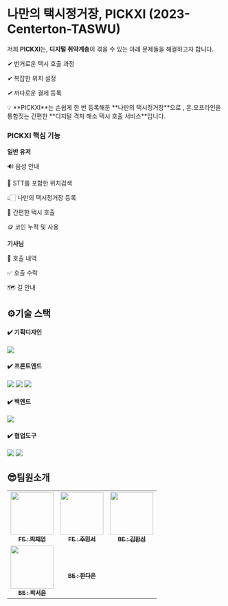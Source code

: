 # 나만의 택시정거장, PICKXI (2023-Centerton-TASWU)



저희 **PICKXI**는, **디지털 취약계층**이 겪을 수 있는 아래 문제들을 해결하고자 합니다.

*✔* 번거로운 택시 호출 과정

*✔* 복잡한 위치 설정 

*✔* 까다로운 결제 등록

<aside>
💡 **PICKXI**는 손쉽게 한 번 등록해둔 **나만의 택시정거장**으로 , 온.오프라인을 통합짓는 간편한  **디지털 격차 해소 택시 호출 서비스**입니다.

</aside>

### PICKXI 핵심 기능

**일반 유저**

🔊  음성 안내 

🎤  STT를 포함한 위치검색 

👆🏻  나만의 택시정거장 등록

🚖  간편한 택시 호출

🪙  코인 누적 및 사용 

**기사님**

📃  호출 내역

✅  호출 수락

🗺️  길 안내

###


## ⚙️기술 스택

#### ✔️ 기획디자인

<img src="https://img.shields.io/badge/figma-F24E1E?style=for-the-badge&logo=figma&logoColor=white">

#### ✔️ 프론트엔드

<img src="https://img.shields.io/badge/html5-E34F26?style=for-the-badge&logo=html5&logoColor=white"> <img src="https://img.shields.io/badge/css3-1572B6?style=for-the-badge&logo=css3&logoColor=white"> <img src="https://img.shields.io/badge/javascript-F7DF1E?style=for-the-badge&logo=javascript&logoColor=black">

#### ✔️ 백엔드

<img src="https://img.shields.io/badge/django-092E20?style=for-the-badge&logo=django&logoColor=white">

#### ✔️ 협업도구

<img src="https://img.shields.io/badge/github-181717?style=for-the-badge&logo=github&logoColor=white"> <img src="https://img.shields.io/badge/git-F05032?style=for-the-badge&logo=git&logoColor=white">

## 😎팀원소개

<table>
  <tbody>
    <tr>
      <td align="center"><a href="https://github.com/chaeneey"><img src="https://avatars.githubusercontent.com/u/127743435?v=4" width="100px;" alt=""/><br /><sub><b>FE : 박채연</b></sub></a><br /></td>
      <td align="center"><a href="https://github.com/JOOMINSE0"><img src="https://avatars.githubusercontent.com/u/127743683?v=4" width="100px;" alt=""/><br /><sub><b>FE : 주민서</b></sub></a><br /></td>
      <td align="center"><a href="https://github.com/hansun-hub"><img src="https://avatars.githubusercontent.com/u/68306239?v=4" width="100px;" alt=""/><br /><sub><b>BE : 김한선</b></sub></a><br /></td>
     <tr/>
      <td align="center"><a href="https://github.com/fjqmqjrm"><img src="https://avatars.githubusercontent.com/u/126189239?v=4" width="100px;" alt=""/><br /><sub><b>BE : 박서윤</b></sub></a><br /></td>
      <td align="center"><a href="https://github.com/daeun-han><img src="[https://avatars.githubusercontent.com/u/111632494?v=4](https://avatars.githubusercontent.com/u/111632494?v=4)" width="100px;" alt=""/><br /><sub><b>BE : 한다은</b></sub></a><br /></td>
    </tr>
  </tbody>
</table>
